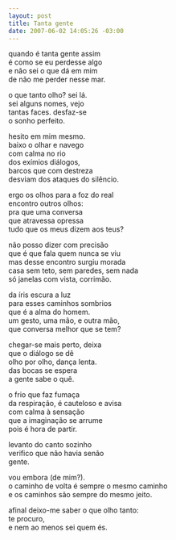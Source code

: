 ```yaml
--- 
layout: post
title: Tanta gente
date: 2007-06-02 14:05:26 -03:00
---
```


quando é tanta gente assim  
é como se eu perdesse algo  
e não sei o que dá em mim  
de não me perder nesse mar.  
  
o que tanto olho? sei lá.  
sei alguns nomes, vejo  
tantas faces. desfaz-se  
o sonho perfeito.  
  
hesito em mim mesmo.  
baixo o olhar e navego  
com calma no rio  
dos exímios diálogos,  
barcos que com destreza  
desviam dos ataques do silêncio.  
  
ergo os olhos para a foz do real  
encontro outros olhos:  
pra que uma conversa  
que atravessa opressa  
tudo que os meus dizem aos teus?  
  
não posso dizer com precisão  
que é que fala quem nunca se viu  
mas desse encontro surgiu morada  
casa sem teto, sem paredes, sem nada  
só janelas com vista, corrimão.  
  
da íris escura a luz  
para esses caminhos sombrios  
que é a alma do homem.  
um gesto, uma mão, e outra mão,  
que conversa melhor que se tem?  
  
chegar-se mais perto, deixa  
que o diálogo se dê  
olho por olho, dança lenta.  
das bocas se espera  
a gente sabe o quê.  
  
o frio que faz fumaça  
da respiração, é cauteloso e avisa  
com calma à sensação  
que a imaginação se arrume  
pois é hora de partir.  

levanto do canto sozinho  
verifico que não havia senão  
gente.  
  
vou embora (de mim?).  
o caminho de volta é sempre o mesmo caminho  
e os caminhos são sempre do mesmo jeito.  
  
afinal deixo-me saber o que olho tanto:  
te procuro,  
e nem ao menos sei quem és.  
